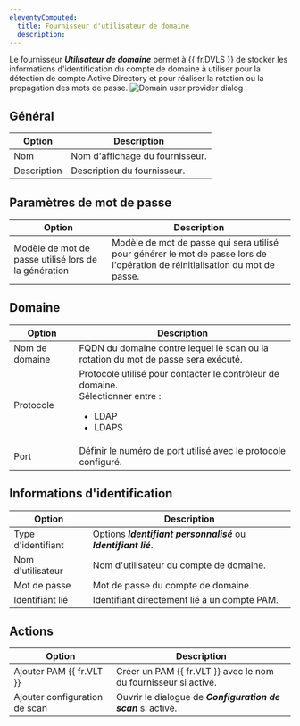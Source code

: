 ```yaml
---
eleventyComputed:
  title: Fournisseur d'utilisateur de domaine
  description: 
---
```

Le fournisseur ***Utilisateur de domaine*** permet à {{ fr.DVLS }} de stocker les informations d'identification du compte de domaine à utiliser pour la détection de compte Active Directory et pour réaliser la rotation ou la propagation des mots de passe.
![Domain user provider dialog](https://cdnweb.devolutions.net/docs/docs_en_server_ServerOp8141.png)

## Général
| Option      | Description                   |
|-------------|-------------------------------|
| Nom         | Nom d'affichage du fournisseur. |
| Description | Description du fournisseur.  |

## Paramètres de mot de passe
| Option                               | Description                                                                                       |
|--------------------------------------|---------------------------------------------------------------------------------------------------|
| Modèle de mot de passe utilisé lors de la génération | Modèle de mot de passe qui sera utilisé pour générer le mot de passe lors de l'opération de réinitialisation du mot de passe. |

## Domaine
| Option      | Description                                                                                              |
|-------------|----------------------------------------------------------------------------------------------------------|
| Nom de domaine | FQDN du domaine contre lequel le scan ou la rotation du mot de passe sera exécuté.                     |
| Protocole    | Protocole utilisé pour contacter le contrôleur de domaine.<br> Sélectionner entre : <ul><li>LDAP</li><li>LDAPS</li></ul> |
| Port        | Définir le numéro de port utilisé avec le protocole configuré.                                                   |

## Informations d'identification
| Option   | Description                                                        |
|----------|--------------------------------------------------------------------|
| Type d'identifiant | Options ***Identifiant personnalisé*** ou ***Identifiant lié***.            | 
| Nom d'utilisateur | Nom d'utilisateur du compte de domaine.    |
| Mot de passe | Mot de passe du compte de domaine.    |
| Identifiant lié | Identifiant directement lié à un compte PAM.              |        

## Actions
| Option                   | Description                                                         |
|--------------------------|---------------------------------------------------------------------|
| Ajouter PAM {{ fr.VLT }}     | Créer un PAM {{ fr.VLT }} avec le nom du fournisseur si activé. |
| Ajouter configuration de scan   | Ouvrir le dialogue de ***Configuration de scan*** si activé.           |
